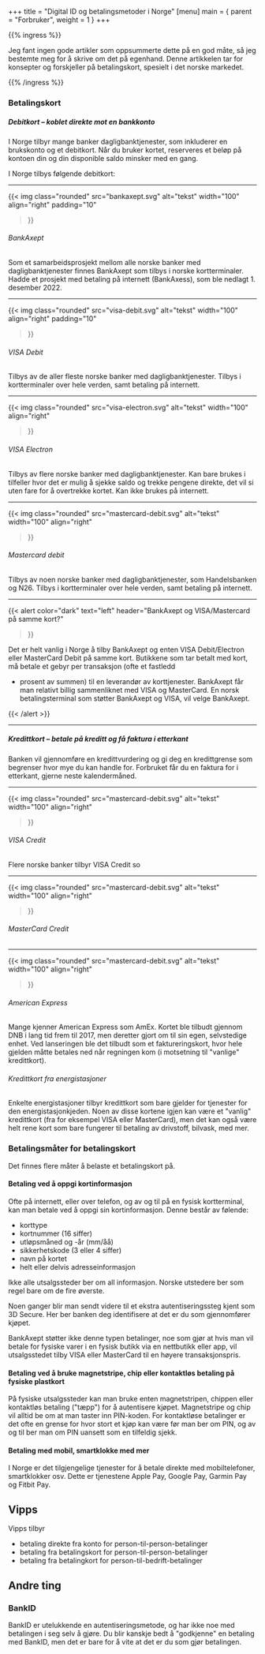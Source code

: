 +++
title = "Digital ID og betalingsmetoder i Norge"
[menu]
main = { parent = "Forbruker", weight = 1 }
+++

<!-- markdownlint-disable MD001 -->

{{% ingress %}}

Jeg fant ingen gode artikler som oppsummerte dette på en god måte, så jeg bestemte meg for å skrive
om det på egenhand. Denne artikkelen tar for konsepter og forskjeller på betalingskort, spesielt i
det norske markedet.

{{% /ingress %}}

### Betalingskort

##### Debitkort – koblet direkte mot en bankkonto

I Norge tilbyr mange banker dagligbanktjenester, som inkluderer en brukskonto og et debitkort. Når
du bruker kortet, reserveres et beløp på kontoen din og din disponible saldo minsker med en gang.

I Norge tilbys følgende debitkort:

---

{{< img
 class="rounded"
 src="bankaxept.svg"
 alt="tekst"
 width="100"
 align="right"
 padding="10"
>}}

###### BankAxept

Som et samarbeidsprosjekt mellom alle norske banker med dagligbanktjenester finnes BankAxept som
tilbys i norske kortterminaler. Hadde et prosjekt med betaling på internett (BankAxess), som ble
nedlagt 1. desember 2022.

---

{{< img
 class="rounded"
 src="visa-debit.svg"
 alt="tekst"
 width="100"
 align="right"
 padding="10"
>}}

###### VISA Debit

Tilbys av de aller fleste norske banker med dagligbanktjenester. Tilbys i kortterminaler over hele
verden, samt betaling på internett.

---

{{< img
 class="rounded"
 src="visa-electron.svg"
 alt="tekst"
 width="100"
 align="right"
>}}

###### VISA Electron

Tilbys av flere norske banker med dagligbanktjenester. Kan bare brukes i tilfeller hvor det er mulig
å sjekke saldo og trekke pengene direkte, det vil si uten fare for å overtrekke kortet. Kan ikke
brukes på internett.

---

{{< img
 class="rounded"
 src="mastercard-debit.svg"
 alt="tekst"
 width="100"
 align="right"
>}}

###### Mastercard debit

Tilbys av noen norske banker med dagligbanktjenester, som Handelsbanken og N26. Tilbys i
kortterminaler over hele verden, samt betaling på internett.

---

{{< alert
 color="dark"
 text="left"
 header="BankAxept og VISA/Mastercard på samme kort?"
>}}

Det er helt vanlig i Norge å tilby BankAxept og enten VISA Debit/Electron eller MasterCard Debit på
samme kort. Butikkene som tar betalt med kort, må betale et gebyr per transaksjon (ofte et fastledd

+ prosent av summen) til en leverandør av korttjenester.
BankAxept får man relativt billig sammenliknet med VISA og MasterCard. En norsk betalingsterminal
som støtter BankAxept og VISA, vil velge BankAxept.

{{< /alert >}}

---

##### Kredittkort – betale på kreditt og få faktura i etterkant

Banken vil gjennomføre en kredittvurdering og gi deg en kredittgrense som begrenser hvor mye du kan
handle for. Forbruket får du en faktura for i etterkant, gjerne neste kalendermåned.

---

{{< img
 class="rounded"
 src="mastercard-debit.svg"
 alt="tekst"
 width="100"
 align="right"
>}}

###### VISA Credit

Flere norske banker tilbyr VISA Credit so

---

{{< img
 class="rounded"
 src="mastercard-debit.svg"
 alt="tekst"
 width="100"
 align="right"
>}}

###### MasterCard Credit

---

{{< img
 class="rounded"
 src="mastercard-debit.svg"
 alt="tekst"
 width="100"
 align="right"
>}}

###### American Express

Mange kjenner American Express som AmEx. Kortet ble tilbudt gjennom DNB i lang tid frem til 2017,
men deretter gjort om til sin egen, selvstedige enhet. Ved lanseringen ble det tilbudt som et
faktureringskort, hvor hele gjelden måtte betales ned når regningen kom (i motsetning til "vanlige"
kredittkort).

###### Kredittkort fra energistasjoner

Enkelte energistasjoner tilbyr kredittkort som bare gjelder for tjenester for den
energistasjonkjeden. Noen av disse kortene igjen kan være et "vanlig" kredittkort (fra for eksempel
VISA eller MasterCard), men det kan også være helt rene kort som bare fungerer til betaling av
drivstoff, bilvask, med mer.

### Betalingsmåter for betalingskort

Det finnes flere måter å belaste et betalingskort på.

#### Betaling ved å oppgi kortinformasjon

Ofte på internett, eller over telefon, og av og til på en fysisk kortterminal, kan man betale ved å
oppgi sin kortinformasjon. Denne består av følende:

+ korttype
+ kortnummer (16 siffer)
+ utløpsmåned og -år (mm/åå)
+ sikkerhetskode (3 eller 4 siffer)
+ navn på kortet
+ helt eller delvis adresseinformasjon

Ikke alle utsalgssteder ber om all informasjon. Norske utstedere ber som regel bare om de fire
øverste.

Noen ganger blir man sendt videre til et ekstra autentiseringssteg kjent som 3D Secure. Her ber
banken deg identifisere at det er du som gjennomfører kjøpet.

BankAxept støtter ikke denne typen betalinger, noe som gjør at hvis man vil betale for fysiske varer
i en fysisk butikk via en nettbutikk eller app, vil utsalgsstedet tilby VISA eller MasterCard til en
høyere transaksjonspris.

#### Betaling ved å bruke magnetstripe, chip eller kontaktløs betaling på fysiske plastkort

På fysiske utsalgssteder kan man bruke enten magnetstripen, chippen eller kontaktløs betaling
("tæpp") for å autentisere kjøpet. Magnetstripe og chip vil alltid be om at man taster inn
PIN-koden. For kontaktløse betalinger er det ofte en grense for hvor stort et kjøp kan være før man
ber om PIN, og av og til ber man om PIN uansett som en tilfeldig sjekk.

#### Betaling med mobil, smartklokke med mer

I Norge er det tilgjengelige tjenester for å betale direkte med mobiltelefoner, smartklokker osv.
Dette er tjenestene Apple Pay, Google Pay, Garmin Pay og Fitbit Pay.

## Vipps

Vipps tilbyr

+ betaling direkte fra konto for person-til-person-betalinger
+ betaling fra betalingskort for person-til-person-betalinger
+ betaling fra betalingkort for person-til-bedrift-betalinger

## Andre ting

### BankID

BankID er utelukkende en autentiseringsmetode, og har ikke noe med betalingen i seg selv å gjøre. Du
blir kanskje bedt å "godkjenne" en betaling med BankID, men det er bare for å vite at det er du som
gjør betalingen.
